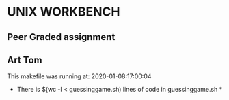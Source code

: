 # UNIX WORKBENCH
## Peer Graded assignment ##
## Art Tom ##
This makefile was running at: 2020-01-08:17:00:04
* There is $(wc -l < guessinggame.sh) lines of code in guessinggame.sh *
